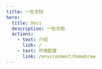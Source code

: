 ```yaml
---
title: 一些文档
hero:
  title: Docs
  description: 一些文档
  actions:
    - text: 介绍
      link: /
    - text: 环境配置
      link: /environment/homebrew
---
```




